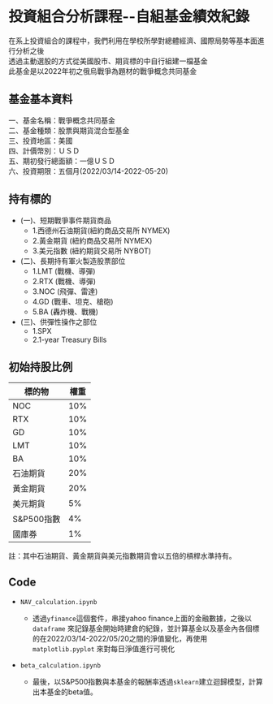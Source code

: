 # 投資組合分析課程--自組基金績效紀錄
在系上投資組合的課程中，我們利用在學校所學對總體經濟、國際局勢等基本面進行分析之後  
透過主動選股的方式從美國股市、期貨標的中自行組建一檔基金  
此基金是以2022年初之俄烏戰爭為題材的戰爭概念共同基金  

## 基金基本資料  
一、基金名稱：戰爭概念共同基金  
二、基金種類：股票與期貨混合型基金  
三、投資地區：美國  
四、計價幣別：ＵＳＤ  
五、期初發行總面額：一億ＵＳＤ  
六、投資期限：五個月(2022/03/14-2022-05-20)  

## 持有標的
* (一)、短期戰爭事件期貨商品  
  * 1.西德州石油期貨(紐約商品交易所 NYMEX)  
  * 2.黃金期貨 (紐約商品交易所 NYMEX)  
  * 3.美元指數 (紐約期貨交易所 NYBOT)  
* (二)、長期持有軍火製造股票部位  
  * 1.LMT (戰機、導彈)  
  * 2.RTX (戰機、導彈)  
  * 3.NOC (飛彈、雷達)  
  * 4.GD (戰車、坦克、槍砲)  
  * 5.BA (轟炸機、戰機)  
* (三)、供彈性操作之部位  
  * 1.SPX  
  * 2.1-year Treasury Bills  

## 初始持股比例

標的物 | 權重 
------ | ------
NOC | 10%
RTX | 10%
GD | 10%
LMT | 10%
BA | 10% 
石油期貨 | 20%
黃金期貨 | 20%
美元期貨 | 5%
S&P500指數 | 4%
國庫券 | 1% 

註：其中石油期貨、黃金期貨與美元指數期貨會以五倍的槓桿水準持有。  
  
## Code
* `NAV_calculation.ipynb`  
  * 透過` yfinance `這個套件，串接yahoo finance上面的金融數據，之後以`dataframe` 來記錄基金開始時建倉的紀錄，並計算基金以及基金內各個標的在2022/03/14-2022/05/20之間的淨值變化，再使用`matplotlib.pyplot` 來對每日淨值進行可視化  

* `beta_calculation.ipynb`
  * 最後，以S&P500指數與本基金的報酬率透過`sklearn`建立迴歸模型，計算出本基金的beta值。
